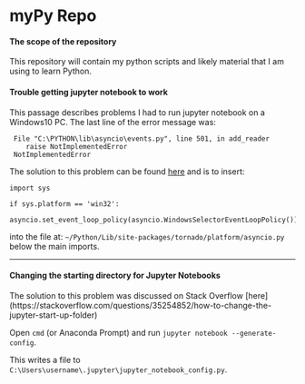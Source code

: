 <h1> myPy Repo </h1>

<h4>The scope of the repository</h4>
<p>This repository will contain my python scripts and likely material that I am using to learn Python.</p>

<h4>Trouble getting jupyter notebook to work</h4>
<p>This passage describes problems I had to run jupyter notebook on a Windows10 PC. 
The last line of the error message was:

```
 File "C:\PYTHON\lib\asyncio\events.py", line 501, in add_reader
    raise NotImplementedError
 NotImplementedError
```

The solution to this problem can be found [here](https://stackoverflow.com/questions/58422817/jupyter-notebook-with-python-3-8-notimplementederror/58430041#58430041)
and is to insert:


```
import sys

if sys.platform == 'win32':
    asyncio.set_event_loop_policy(asyncio.WindowsSelectorEventLoopPolicy())
```

into the file at: `~/Python/Lib/site-packages/tornado/platform/asyncio.py`
below the main imports.</p>
<hr>
<h4>Changing the starting directory for Jupyter Notebooks</h4>
<p>
The solution to this problem was discussed on Stack Overflow [here](https://stackoverflow.com/questions/35254852/how-to-change-the-jupyter-start-up-folder)
 
Open `cmd` (or Anaconda Prompt) and run `jupyter notebook --generate-config`.

This writes a file to `C:\Users\username\.jupyter\jupyter_notebook_config.py`.
</p>
